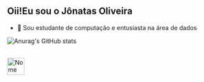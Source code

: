 ## Oii!Eu sou o Jônatas Oliveira 

- 🌱 Sou estudante de computação e entusiasta na área de dados

![Anurag's GitHub stats](https://github-readme-stats.vercel.app/api?username=Jonatas-G-Oliveira&show_icons=true&theme=dracula)

<div style = "display: inline_block"><br>
  <img align="center" alt="Nome" heigh = "30" width="40" src="![INTEGRANTES 2](https://github.com/Jonatas-G-Oliveira/Jonatas-G-Oliveira/assets/130922069/2deb736d-2a7f-4f5f-a8bd-89d8b8eecefb)
"
</div>
